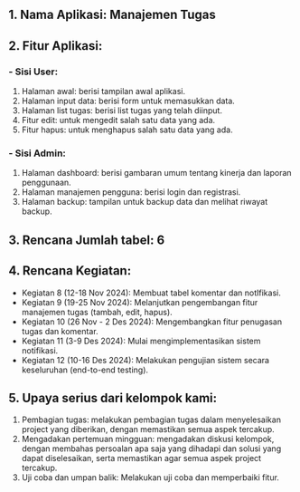 ## 1. Nama Aplikasi: Manajemen Tugas
## 2. Fitur Aplikasi:
   ### - Sisi User:
   1. Halaman awal: berisi tampilan awal aplikasi.
   2. Halaman input data: berisi form untuk memasukkan data.
   3. Halaman list tugas: berisi list tugas yang telah diinput.
   4. Fitur edit: untuk mengedit salah satu data yang ada.
   5. Fitur hapus: untuk menghapus salah satu data yang ada.
   ### - Sisi Admin:
   1. Halaman dashboard: berisi gambaran umum tentang kinerja dan laporan penggunaan.
   2. Halaman manajemen pengguna: berisi login dan registrasi.
   3. Halaman backup: tampilan untuk backup data dan melihat riwayat backup.
## 3. Rencana Jumlah tabel: 6
## 4. Rencana Kegiatan:
- Kegiatan 8 (12-18 Nov 2024): Membuat tabel komentar dan notIfikasi.
- Kegiatan 9 (19-25 Nov 2024): Melanjutkan pengembangan fitur manajemen tugas (tambah, edit, hapus).
- Kegiatan 10 (26 Nov - 2 Des 2024): Mengembangkan fitur penugasan tugas dan komentar.
- Kegiatan 11 (3-9 Des 2024): Mulai mengimplementasikan sistem notifikasi.
- Kegiatan 12 (10-16 Des 2024): Melakukan pengujian sistem secara keseluruhan (end-to-end testing).
## 5. Upaya serius dari kelompok kami:
1) Pembagian tugas: melakukan pembagian tugas dalam menyelesaikan project yang diberikan, dengan memastikan semua aspek tercakup.
2) Mengadakan pertemuan mingguan: mengadakan diskusi kelompok, dengan membahas persoalan apa saja yang dihadapi dan solusi yang dapat diselesaikan, serta memastikan agar semua aspek project tercakup.
3) Uji coba dan umpan balik: Melakukan uji coba dan memperbaiki fitur.
